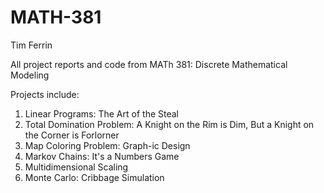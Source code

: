 # MATH-381
Tim Ferrin

All project reports and code from MATh 381: Discrete Mathematical Modeling

Projects include:

1) Linear Programs: The Art of the Steal
2) Total Domination Problem: A Knight on the Rim is Dim, But a Knight on the Corner is Forlorner
3) Map Coloring Problem: Graph-ic Design
5) Markov Chains: It's a Numbers Game
7) Multidimensional Scaling
8) Monte Carlo: Cribbage Simulation
